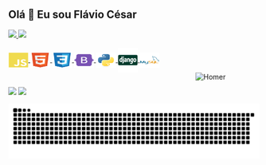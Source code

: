 ## Olá 👋 Eu sou Flávio César

<div>
  <a href="https://github.com/flaviofontes29">
  <img height="180em" src="https://github-readme-stats.vercel.app/api?username=flaviofontes29&show_icons=true&theme=tokyonight&include_all_commits=true&count_private=true"/>
  <img height="180em" src="https://github-readme-stats.vercel.app/api/top-langs/?username=flaviofontes29&layout=compact&langs_count=7&theme=tokyonight"/>
</div>
<div style="display: inline_block"><br>
  <img align="center" alt="Flavio-Js" height="30" width="40" src="https://raw.githubusercontent.com/devicons/devicon/master/icons/javascript/javascript-plain.svg">
  <img align="center" alt="Flavio-HTML" height="30" width="40" src="https://raw.githubusercontent.com/devicons/devicon/master/icons/html5/html5-original.svg">
  <img align="center" alt="Flavio-CSS" height="30" width="40" src="https://raw.githubusercontent.com/devicons/devicon/master/icons/css3/css3-original.svg">
  <img align="center" alt="Flavio-CSS" height="30" width="40" src="https://raw.githubusercontent.com/devicons/devicon/master/icons/bootstrap/bootstrap-plain.svg">
  <img align="center" alt="-Python" height="30" width="40" src="https://raw.githubusercontent.com/devicons/devicon/master/icons/python/python-original.svg">
  <img align="center" alt="-Python" height="50" width="40" src="https://raw.githubusercontent.com/devicons/devicon/master/icons/django/django-original.svg">
  <img align="center" alt="-Python" height="30" width="40" src="https://raw.githubusercontent.com/devicons/devicon/master/icons/mysql/mysql-original-wordmark.svg">
  <div class="icons8-microsoft-sql-server"></div>

  <img align="right" alt="Homer " heigth = "148" width = "128" src="https://media.giphy.com/media/xT5LMHxhOfscxPfIfm/giphy.gif">

</div>

##

<div>  
  <a href = "mailto:flavio.carvalho.fontes@gmail.com"><img src="https://img.shields.io/badge/Gmail-D14836?style=for-the-badge&logo=gmail&logoColor=white" target="_blank"></a>
  <a href="https://www.linkedin.com/in/fl%C3%A1vio-c%C3%A9sar-carvalho-fontes-63463712a/" target="_blank"><img src="https://img.shields.io/badge/-LinkedIn-%230077B5?style=for-the-badge&logo=linkedin&logoColor=white" target="_blank"></a> 
 
  ![Snake animation](https://github.com/flaviofontes29/flaviofontes29/blob/output/github-contribution-grid-snake.svg)
 
</div>
